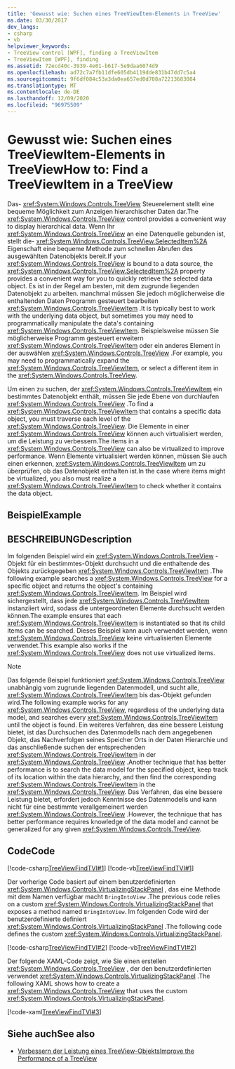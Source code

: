 ```yaml
---
title: 'Gewusst wie: Suchen eines TreeViewItem-Elements in TreeView'
ms.date: 03/30/2017
dev_langs:
- csharp
- vb
helpviewer_keywords:
- TreeView control [WPF], finding a TreeViewItem
- TreeViewItem [WPF], finding
ms.assetid: 72ecd40c-3939-4e01-b617-5e9daa6074d9
ms.openlocfilehash: ad72c7a7fb11dfe605db4119dde831b47dd7c5a4
ms.sourcegitcommit: 9f6df084c53a3da0ea657ed0d708a72213683084
ms.translationtype: MT
ms.contentlocale: de-DE
ms.lasthandoff: 12/09/2020
ms.locfileid: "96975509"
---
```

# <a name="how-to-find-a-treeviewitem-in-a-treeview"></a><span data-ttu-id="dbeec-102">Gewusst wie: Suchen eines TreeViewItem-Elements in TreeView</span><span class="sxs-lookup"><span data-stu-id="dbeec-102">How to: Find a TreeViewItem in a TreeView</span></span>
<span data-ttu-id="dbeec-103">Das- <xref:System.Windows.Controls.TreeView> Steuerelement stellt eine bequeme Möglichkeit zum Anzeigen hierarchischer Daten dar.</span><span class="sxs-lookup"><span data-stu-id="dbeec-103">The <xref:System.Windows.Controls.TreeView> control provides a convenient way to display hierarchical data.</span></span> <span data-ttu-id="dbeec-104">Wenn Ihr <xref:System.Windows.Controls.TreeView> an eine Datenquelle gebunden ist, stellt die- <xref:System.Windows.Controls.TreeView.SelectedItem%2A> Eigenschaft eine bequeme Methode zum schnellen Abrufen des ausgewählten Datenobjekts bereit.</span><span class="sxs-lookup"><span data-stu-id="dbeec-104">If your <xref:System.Windows.Controls.TreeView> is bound to a data source, the <xref:System.Windows.Controls.TreeView.SelectedItem%2A> property provides a convenient way for you to quickly retrieve the selected data object.</span></span> <span data-ttu-id="dbeec-105">Es ist in der Regel am besten, mit dem zugrunde liegenden Datenobjekt zu arbeiten. manchmal müssen Sie jedoch möglicherweise die enthaltenden Daten Programm gesteuert bearbeiten <xref:System.Windows.Controls.TreeViewItem> .</span><span class="sxs-lookup"><span data-stu-id="dbeec-105">It is typically best to work with the underlying data object, but sometimes you may need to programmatically manipulate the data's containing <xref:System.Windows.Controls.TreeViewItem>.</span></span> <span data-ttu-id="dbeec-106">Beispielsweise müssen Sie möglicherweise Programm gesteuert erweitern <xref:System.Windows.Controls.TreeViewItem> oder ein anderes Element in der auswählen <xref:System.Windows.Controls.TreeView> .</span><span class="sxs-lookup"><span data-stu-id="dbeec-106">For example, you may need to programmatically expand the <xref:System.Windows.Controls.TreeViewItem>, or select a different item in the <xref:System.Windows.Controls.TreeView>.</span></span>  
  
 <span data-ttu-id="dbeec-107">Um einen zu suchen, der <xref:System.Windows.Controls.TreeViewItem> ein bestimmtes Datenobjekt enthält, müssen Sie jede Ebene von durchlaufen <xref:System.Windows.Controls.TreeView> .</span><span class="sxs-lookup"><span data-stu-id="dbeec-107">To find a <xref:System.Windows.Controls.TreeViewItem> that contains a specific data object, you must traverse each level of the <xref:System.Windows.Controls.TreeView>.</span></span> <span data-ttu-id="dbeec-108">Die Elemente in einer <xref:System.Windows.Controls.TreeView> können auch virtualisiert werden, um die Leistung zu verbessern.</span><span class="sxs-lookup"><span data-stu-id="dbeec-108">The items in a <xref:System.Windows.Controls.TreeView> can also be virtualized to improve performance.</span></span> <span data-ttu-id="dbeec-109">Wenn Elemente virtualisiert werden können, müssen Sie auch einen erkennen, <xref:System.Windows.Controls.TreeViewItem> um zu überprüfen, ob das Datenobjekt enthalten ist.</span><span class="sxs-lookup"><span data-stu-id="dbeec-109">In the case where items might be virtualized, you also must realize a <xref:System.Windows.Controls.TreeViewItem> to check whether it contains the data object.</span></span>  
  
## <a name="example"></a><span data-ttu-id="dbeec-110">Beispiel</span><span class="sxs-lookup"><span data-stu-id="dbeec-110">Example</span></span>  
  
## <a name="description"></a><span data-ttu-id="dbeec-111">BESCHREIBUNG</span><span class="sxs-lookup"><span data-stu-id="dbeec-111">Description</span></span>  
 <span data-ttu-id="dbeec-112">Im folgenden Beispiel wird ein <xref:System.Windows.Controls.TreeView> -Objekt für ein bestimmtes-Objekt durchsucht und die enthaltende des Objekts zurückgegeben <xref:System.Windows.Controls.TreeViewItem> .</span><span class="sxs-lookup"><span data-stu-id="dbeec-112">The following example searches a <xref:System.Windows.Controls.TreeView> for a specific object and returns the object's containing <xref:System.Windows.Controls.TreeViewItem>.</span></span> <span data-ttu-id="dbeec-113">Im Beispiel wird sichergestellt, dass jede <xref:System.Windows.Controls.TreeViewItem> instanziiert wird, sodass die untergeordneten Elemente durchsucht werden können.</span><span class="sxs-lookup"><span data-stu-id="dbeec-113">The example ensures that each <xref:System.Windows.Controls.TreeViewItem> is instantiated so that its child items can be searched.</span></span> <span data-ttu-id="dbeec-114">Dieses Beispiel kann auch verwendet werden, wenn <xref:System.Windows.Controls.TreeView> keine virtualisierten Elemente verwendet.</span><span class="sxs-lookup"><span data-stu-id="dbeec-114">This example also works if the <xref:System.Windows.Controls.TreeView> does not use virtualized items.</span></span>  
  
> [!NOTE]
> <span data-ttu-id="dbeec-115">Das folgende Beispiel funktioniert <xref:System.Windows.Controls.TreeView> unabhängig vom zugrunde liegenden Datenmodell, und sucht alle, <xref:System.Windows.Controls.TreeViewItem> bis das-Objekt gefunden wird.</span><span class="sxs-lookup"><span data-stu-id="dbeec-115">The following example works for any <xref:System.Windows.Controls.TreeView>, regardless of the underlying data model, and searches every <xref:System.Windows.Controls.TreeViewItem> until the object is found.</span></span> <span data-ttu-id="dbeec-116">Ein weiteres Verfahren, das eine bessere Leistung bietet, ist das Durchsuchen des Datenmodells nach dem angegebenen Objekt, das Nachverfolgen seines Speicher Orts in der Daten Hierarchie und das anschließende suchen der entsprechenden <xref:System.Windows.Controls.TreeViewItem> in der <xref:System.Windows.Controls.TreeView> .</span><span class="sxs-lookup"><span data-stu-id="dbeec-116">Another technique that has better performance is to search the data model for the specified object, keep track of its location within the data hierarchy, and then find the corresponding <xref:System.Windows.Controls.TreeViewItem> in the <xref:System.Windows.Controls.TreeView>.</span></span> <span data-ttu-id="dbeec-117">Das Verfahren, das eine bessere Leistung bietet, erfordert jedoch Kenntnisse des Datenmodells und kann nicht für eine bestimmte verallgemeinert werden <xref:System.Windows.Controls.TreeView> .</span><span class="sxs-lookup"><span data-stu-id="dbeec-117">However, the technique that has better performance requires knowledge of the data model and cannot be generalized for any given <xref:System.Windows.Controls.TreeView>.</span></span>  
  
## <a name="code"></a><span data-ttu-id="dbeec-118">Code</span><span class="sxs-lookup"><span data-stu-id="dbeec-118">Code</span></span>  
 [!code-csharp[TreeViewFindTVI#1](~/samples/snippets/csharp/VS_Snippets_Wpf/TreeViewFindTVI/CSharp/MainWindow.xaml.cs#1)]
 [!code-vb[TreeViewFindTVI#1](~/samples/snippets/visualbasic/VS_Snippets_Wpf/TreeViewFindTVI/VisualBasic/MainWindow.xaml.vb#1)]  
  
 <span data-ttu-id="dbeec-119">Der vorherige Code basiert auf einem benutzerdefinierten <xref:System.Windows.Controls.VirtualizingStackPanel> , das eine Methode mit dem Namen verfügbar macht `BringIntoView` .</span><span class="sxs-lookup"><span data-stu-id="dbeec-119">The previous code relies on a custom <xref:System.Windows.Controls.VirtualizingStackPanel> that exposes a method named `BringIntoView`.</span></span> <span data-ttu-id="dbeec-120">Im folgenden Code wird der benutzerdefinierte definiert <xref:System.Windows.Controls.VirtualizingStackPanel> .</span><span class="sxs-lookup"><span data-stu-id="dbeec-120">The following code defines the custom <xref:System.Windows.Controls.VirtualizingStackPanel>.</span></span>  
  
 [!code-csharp[TreeViewFindTVI#2](~/samples/snippets/csharp/VS_Snippets_Wpf/TreeViewFindTVI/CSharp/MainWindow.xaml.cs#2)]
 [!code-vb[TreeViewFindTVI#2](~/samples/snippets/visualbasic/VS_Snippets_Wpf/TreeViewFindTVI/VisualBasic/MainWindow.xaml.vb#2)]  
  
 <span data-ttu-id="dbeec-121">Der folgende XAML-Code zeigt, wie Sie einen erstellen <xref:System.Windows.Controls.TreeView> , der den benutzerdefinierten verwendet <xref:System.Windows.Controls.VirtualizingStackPanel> .</span><span class="sxs-lookup"><span data-stu-id="dbeec-121">The following XAML shows how to create a <xref:System.Windows.Controls.TreeView> that uses the custom <xref:System.Windows.Controls.VirtualizingStackPanel>.</span></span>  
  
 [!code-xaml[TreeViewFindTVI#3](~/samples/snippets/csharp/VS_Snippets_Wpf/TreeViewFindTVI/CSharp/MainWindow.xaml#3)]  
  
## <a name="see-also"></a><span data-ttu-id="dbeec-122">Siehe auch</span><span class="sxs-lookup"><span data-stu-id="dbeec-122">See also</span></span>

- [<span data-ttu-id="dbeec-123">Verbessern der Leistung eines TreeView-Objekts</span><span class="sxs-lookup"><span data-stu-id="dbeec-123">Improve the Performance of a TreeView</span></span>](how-to-improve-the-performance-of-a-treeview.md)
